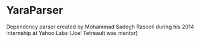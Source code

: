 YaraParser
==========

Dependency parser created by Mohammad Sadegh Rasooli during his 2014 internship at Yahoo Labs (Joel Tetreault was mentor)
